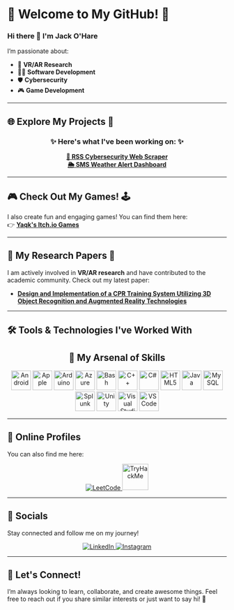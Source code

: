 # 🌟 Welcome to My GitHub! 🌟  
### Hi there 👋 I'm **Jack O'Hare**  
I’m passionate about:  
- 🥽 **VR/AR Research**
- 🧑‍💻 **Software Development**  
- 🛡️ **Cybersecurity**  
- 🎮 **Game Development**  

---

## 🌐 Explore My Projects 🚀  
<h3 align="center">✨ Here's what I've been working on: ✨</h3>  

<p align="center">
  <a href="https://github.com/JackOhare27/CyberSecNewsWebScraper">
    <strong>📰 RSS Cybersecurity Web Scraper</strong>
  </a>
  <br>
  <a href="https://github.com/JackOhare27/SMSWeatherAlertDashboard">
    <strong>🌦️ SMS Weather Alert Dashboard</strong>
  </a>
</p>

---

## 🎮 Check Out My Games! 🕹️  
I also create fun and engaging games! You can find them here:  
👉 [**Yaqk's Itch.io Games**](https://yaqk.itch.io/)  

---

## 📄 My Research Papers 🧠  
I am actively involved in **VR/AR research** and have contributed to the academic community. Check out my latest paper:  

- **[Design and Implementation of a CPR Training System Utilizing 3D Object Recognition and Augmented Reality Technologies](https://drive.google.com/file/d/1MJ7sJSJXBoOmsOsG6EO3iHmg8BHqMXrJ/view?usp=sharing)**  
  

---

## 🛠️ Tools & Technologies I've Worked With  
<h2 align="center">🚀 My Arsenal of Skills</h2>  

<p align="center">
  <!-- Tools -->
  <img src="https://cdn.jsdelivr.net/gh/devicons/devicon/icons/android/android-original.svg" alt="Android" width="45" height="45"/>
  <img src="https://cdn.jsdelivr.net/gh/devicons/devicon@latest/icons/apple/apple-original.svg" alt="Apple" width="45" height="45"/>
  <img src="https://cdn.jsdelivr.net/gh/devicons/devicon/icons/arduino/arduino-original.svg" alt="Arduino" width="45" height="45"/>
  <img src="https://cdn.jsdelivr.net/gh/devicons/devicon/icons/azure/azure-original.svg" alt="Azure" width="45" height="45"/>
  <img src="https://cdn.jsdelivr.net/gh/devicons/devicon/icons/bash/bash-original.svg" alt="Bash" width="45" height="45"/>
  <img src="https://cdn.jsdelivr.net/gh/devicons/devicon/icons/cplusplus/cplusplus-original.svg" alt="C++" width="45" height="45"/>
  <img src="https://cdn.jsdelivr.net/gh/devicons/devicon/icons/csharp/csharp-original.svg" alt="C#" width="45" height="45"/>
  <img src="https://cdn.jsdelivr.net/gh/devicons/devicon/icons/html5/html5-original.svg" alt="HTML5" width="45" height="45"/>
  <img src="https://cdn.jsdelivr.net/gh/devicons/devicon/icons/java/java-original.svg" alt="Java" width="45" height="45"/>
  <img src="https://cdn.jsdelivr.net/gh/devicons/devicon/icons/mysql/mysql-original.svg" alt="MySQL" width="45" height="45"/>
  <img src="https://cdn.jsdelivr.net/gh/devicons/devicon/icons/splunk/splunk-original-wordmark.svg" alt="Splunk" width="45" height="45"/>
  <img src="https://cdn.jsdelivr.net/gh/devicons/devicon/icons/unity/unity-original.svg" alt="Unity" width="45" height="45"/>
  <img src="https://cdn.jsdelivr.net/gh/devicons/devicon@latest/icons/visualstudio/visualstudio-original.svg" alt="Visual Studio" width="45" height="45"/>
  <img src="https://cdn.jsdelivr.net/gh/devicons/devicon/icons/vscode/vscode-original.svg" alt="VS Code" width="45" height="45"/>
</p>

---

## 🌟 Online Profiles  
You can also find me here:  

<p align="center">
  <a href="https://leetcode.com/u/JackyOhare/">
    <img src="https://img.shields.io/badge/LeetCode-JackyOhare-yellow?style=for-the-badge" alt="LeetCode" />
  </a>
  <a href="https://tryhackme.com/r/p/DrYaqk">
    <img src="https://tryhackme-badges.s3.amazonaws.com/DrYaqk.png" alt="TryHackMe" height="60">
  </a>
</p>

---

## 📱 Socials  
Stay connected and follow me on my journey!  

<p align="center">
  <a href="https://www.linkedin.com/in/jackohare0/">
    <img src="https://img.shields.io/badge/LinkedIn-JackO'Hare-0A66C2?style=for-the-badge&logo=linkedin&logoColor=white" alt="LinkedIn">
  </a>
  <a href="https://www.instagram.com/jacky_ohare/">
    <img src="https://img.shields.io/badge/Instagram-@jacky_ohare-E4405F?style=for-the-badge&logo=instagram&logoColor=white" alt="Instagram">
  </a>
</p>

---

## 🎯 Let's Connect!  
I’m always looking to learn, collaborate, and create awesome things. Feel free to reach out if you share similar interests or just want to say hi! 👋  
